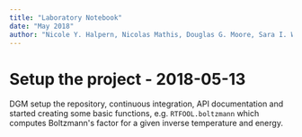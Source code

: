 ```yaml
---
title: "Laboratory Notebook"
date: "May 2018"
author: "Nicole Y. Halpern, Nicolas Mathis, Douglas G. Moore, Sara I. Walker"
---
```


# Setup the project - 2018-05-13

DGM setup the repository, continuous integration, API documentation and started
creating some basic functions, e.g. `RTFOOL.boltzmann` which computes
Boltzmann's factor for a given inverse temperature and energy.

